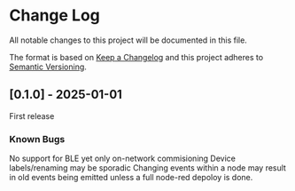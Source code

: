 # Change Log
All notable changes to this project will be documented in this file.
 
The format is based on [Keep a Changelog](http://keepachangelog.com/)
and this project adheres to [Semantic Versioning](http://semver.org/).

## [0.1.0] - 2025-01-01
First release

### Known Bugs
No support for BLE yet only on-network commisioning
Device labels/renaming may be sporadic
Changing events within a node may result in old events being emitted unless a full node-red depoloy is done.

